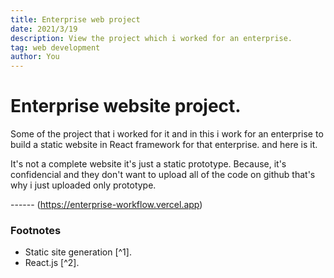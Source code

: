 ```yaml
---
title: Enterprise web project
date: 2021/3/19
description: View the project which i worked for an enterprise.
tag: web development
author: You
---
```


# Enterprise website project.
Some of the project that i worked for it and in this i work for an enterprise to build a static website in React framework for that enterprise. and here is it.

It's not a complete website it's just a static prototype. Because, it's confidencial and they don't want to upload all of the code on github that's why i just uploaded only prototype.

------ (https://enterprise-workflow.vercel.app)


### Footnotes

- Static site generation [^1].
- React.js [^2].

